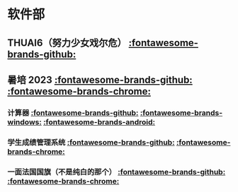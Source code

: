# 软件部

## THUAI6（努力少女戏尔危） [:fontawesome-brands-github:](https://github.com/Panxuc/THUAI6_team)

## 暑培 2023 [:fontawesome-brands-github:](https://github.com/Panxuc/EESAST-hw2023) [:fontawesome-brands-chrome:](https://panxuc.github.io/EESAST-hw2023/)

### 计算器 [:fontawesome-brands-github:](https://github.com/Panxuc/EESAST-hw2023-MAUI-calculator) [:fontawesome-brands-windows:]() [:fontawesome-brands-android:]()

### 学生成绩管理系统 [:fontawesome-brands-github:](https://github.com/Panxuc/EESAST-hw2023/tree/main/08) [:fontawesome-brands-chrome:](https://panxuc.github.io/EESAST-hw2023/08/index.html)

### 一面法国国旗（不是纯白的那个） [:fontawesome-brands-github:](https://github.com/Panxuc/EESAST-hw2023/tree/main/09) [:fontawesome-brands-chrome:](https://panxuc.github.io/EESAST-hw2023/09/france.html)